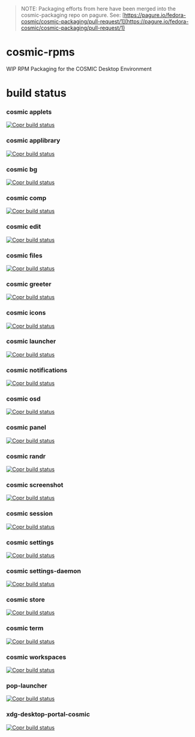 > NOTE: Packaging efforts from here have been merged into the cosmic-packaging repo on pagure. See: [https://pagure.io/fedora-cosmic/cosmic-packaging/pull-request/1](https://pagure.io/fedora-cosmic/cosmic-packaging/pull-request/1)

# cosmic-rpms
 WIP RPM Packaging for the COSMIC Desktop Environment

# build status
### cosmic applets
[![Copr build status](https://copr.fedorainfracloud.org/coprs/ryanabx/cosmic-epoch/package/cosmic-applets/status_image/last_build.png)](https://copr.fedorainfracloud.org/coprs/ryanabx/cosmic-epoch/package/cosmic-applets/)

### cosmic applibrary
[![Copr build status](https://copr.fedorainfracloud.org/coprs/ryanabx/cosmic-epoch/package/cosmic-applibrary/status_image/last_build.png)](https://copr.fedorainfracloud.org/coprs/ryanabx/cosmic-epoch/package/cosmic-applibrary/)

### cosmic bg
[![Copr build status](https://copr.fedorainfracloud.org/coprs/ryanabx/cosmic-epoch/package/cosmic-bg/status_image/last_build.png)](https://copr.fedorainfracloud.org/coprs/ryanabx/cosmic-epoch/package/cosmic-bg/)

### cosmic comp
[![Copr build status](https://copr.fedorainfracloud.org/coprs/ryanabx/cosmic-epoch/package/cosmic-comp/status_image/last_build.png)](https://copr.fedorainfracloud.org/coprs/ryanabx/cosmic-epoch/package/cosmic-comp/)

### cosmic edit
[![Copr build status](https://copr.fedorainfracloud.org/coprs/ryanabx/cosmic-epoch/package/cosmic-edit/status_image/last_build.png)](https://copr.fedorainfracloud.org/coprs/ryanabx/cosmic-epoch/package/cosmic-edit/)

### cosmic files
[![Copr build status](https://copr.fedorainfracloud.org/coprs/ryanabx/cosmic-epoch/package/cosmic-files/status_image/last_build.png)](https://copr.fedorainfracloud.org/coprs/ryanabx/cosmic-epoch/package/cosmic-files/)

### cosmic greeter
[![Copr build status](https://copr.fedorainfracloud.org/coprs/ryanabx/cosmic-epoch/package/cosmic-greeter/status_image/last_build.png)](https://copr.fedorainfracloud.org/coprs/ryanabx/cosmic-epoch/package/cosmic-greeter/)

### cosmic icons
[![Copr build status](https://copr.fedorainfracloud.org/coprs/ryanabx/cosmic-epoch/package/cosmic-icons/status_image/last_build.png)](https://copr.fedorainfracloud.org/coprs/ryanabx/cosmic-epoch/package/cosmic-icons/)

### cosmic launcher
[![Copr build status](https://copr.fedorainfracloud.org/coprs/ryanabx/cosmic-epoch/package/cosmic-launcher/status_image/last_build.png)](https://copr.fedorainfracloud.org/coprs/ryanabx/cosmic-epoch/package/cosmic-launcher/)

### cosmic notifications
[![Copr build status](https://copr.fedorainfracloud.org/coprs/ryanabx/cosmic-epoch/package/cosmic-notifications/status_image/last_build.png)](https://copr.fedorainfracloud.org/coprs/ryanabx/cosmic-epoch/package/cosmic-notifications/)

### cosmic osd
[![Copr build status](https://copr.fedorainfracloud.org/coprs/ryanabx/cosmic-epoch/package/cosmic-osd/status_image/last_build.png)](https://copr.fedorainfracloud.org/coprs/ryanabx/cosmic-epoch/package/cosmic-osd/)

### cosmic panel
[![Copr build status](https://copr.fedorainfracloud.org/coprs/ryanabx/cosmic-epoch/package/cosmic-panel/status_image/last_build.png)](https://copr.fedorainfracloud.org/coprs/ryanabx/cosmic-epoch/package/cosmic-panel/)

### cosmic randr
[![Copr build status](https://copr.fedorainfracloud.org/coprs/ryanabx/cosmic-epoch/package/cosmic-randr/status_image/last_build.png)](https://copr.fedorainfracloud.org/coprs/ryanabx/cosmic-epoch/package/cosmic-randr/)

### cosmic screenshot
[![Copr build status](https://copr.fedorainfracloud.org/coprs/ryanabx/cosmic-epoch/package/cosmic-screenshot/status_image/last_build.png)](https://copr.fedorainfracloud.org/coprs/ryanabx/cosmic-epoch/package/cosmic-screenshot/)

### cosmic session
[![Copr build status](https://copr.fedorainfracloud.org/coprs/ryanabx/cosmic-epoch/package/cosmic-session/status_image/last_build.png)](https://copr.fedorainfracloud.org/coprs/ryanabx/cosmic-epoch/package/cosmic-session/)

### cosmic settings
[![Copr build status](https://copr.fedorainfracloud.org/coprs/ryanabx/cosmic-epoch/package/cosmic-settings/status_image/last_build.png)](https://copr.fedorainfracloud.org/coprs/ryanabx/cosmic-epoch/package/cosmic-settings/)

### cosmic settings-daemon
[![Copr build status](https://copr.fedorainfracloud.org/coprs/ryanabx/cosmic-epoch/package/cosmic-settings-daemon/status_image/last_build.png)](https://copr.fedorainfracloud.org/coprs/ryanabx/cosmic-epoch/package/cosmic-settings-daemon/)

### cosmic store
[![Copr build status](https://copr.fedorainfracloud.org/coprs/ryanabx/cosmic-epoch/package/cosmic-store/status_image/last_build.png)](https://copr.fedorainfracloud.org/coprs/ryanabx/cosmic-epoch/package/cosmic-store/)

### cosmic term
[![Copr build status](https://copr.fedorainfracloud.org/coprs/ryanabx/cosmic-epoch/package/cosmic-term/status_image/last_build.png)](https://copr.fedorainfracloud.org/coprs/ryanabx/cosmic-epoch/package/cosmic-term/)

### cosmic workspaces
[![Copr build status](https://copr.fedorainfracloud.org/coprs/ryanabx/cosmic-epoch/package/cosmic-workspaces/status_image/last_build.png)](https://copr.fedorainfracloud.org/coprs/ryanabx/cosmic-epoch/package/cosmic-workspaces/)

### pop-launcher
[![Copr build status](https://copr.fedorainfracloud.org/coprs/ryanabx/cosmic-epoch/package/pop-launcher/status_image/last_build.png)](https://copr.fedorainfracloud.org/coprs/ryanabx/cosmic-epoch/package/pop-launcher/)

### xdg-desktop-portal-cosmic
[![Copr build status](https://copr.fedorainfracloud.org/coprs/ryanabx/cosmic-epoch/package/xdg-desktop-portal-cosmic/status_image/last_build.png)](https://copr.fedorainfracloud.org/coprs/ryanabx/cosmic-epoch/package/xdg-desktop-portal-cosmic/)